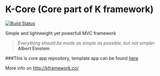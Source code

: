 K-Core (Core part of K framework)
=
[![Build Status](https://travis-ci.org/Kajna/K-Core.svg)](https://travis-ci.org/Kajna/K-Core)

Simple and lightweight yet powerfull MVC framework
> *Everything should be made as simple as possible, but not simpler* 
**Albert Einstein**

###This is core app repository, template app can be found [here](https://github.com/Kajna/K)

More info on http://kframework.co/
